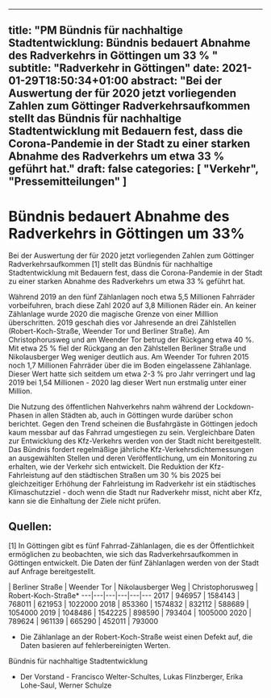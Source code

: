 
---
title: "PM Bündnis für nachhaltige Stadtentwicklung: Bündnis bedauert Abnahme des Radverkehrs in Göttingen um 33 % "
subtitle: "Radverkehr in Göttingen"
date: 2021-01-29T18:50:34+01:00
abstract: "Bei der Auswertung der für 2020 jetzt vorliegenden Zahlen zum Göttinger Radverkehrsaufkommen stellt das Bündnis für nachhaltige Stadtentwicklung mit Bedauern fest, dass die Corona-Pandemie in der Stadt zu einer starken Abnahme des Radverkehrs um etwa 33 % geführt hat."
draft: false
categories: [ "Verkehr", "Pressemitteilungen" ]
---

# Bündnis bedauert Abnahme des Radverkehrs in Göttingen um 33% 

Bei der Auswertung der für 2020 jetzt vorliegenden Zahlen zum Göttinger Radverkehrsaufkommen [1] stellt das Bündnis für nachhaltige Stadtentwicklung mit Bedauern fest, dass die Corona-Pandemie in der Stadt zu einer starken Abnahme des Radverkehrs um etwa 33 % geführt hat. 

Während 2019 an den fünf Zählanlagen noch etwa 5,5 Millionen Fahrräder vorbeifuhren, brach diese Zahl 2020 auf 3,8 Millionen Räder ein. An keiner Zählanlage wurde 2020 die magische Grenze von einer Milllion überschritten. 2019 geschah dies vor Jahresende an drei Zählstellen (Robert-Koch-Straße, Weender Tor und Berliner Straße). Am Christophorusweg und am Weender Tor betrug der Rückgang etwa 40 %. Mit etwa 25 % fiel der Rückgang an den Zählstellen Berliner Straße und Nikolausberger Weg weniger deutlich aus. 
Am Weender Tor fuhren 2015 noch 1,7 Millionen Fahrräder über die im Boden eingelassene Zählanlage. Dieser Wert hatte sich seitdem um etwa 2-3 % pro Jahr verringert und lag 2019 bei 1,54 Millionen - 2020 lag dieser Wert nun erstmalig unter einer Million. 

Die Nutzung des öffentlichen Nahverkehrs nahm während der Lockdown-Phasen in allen Städten ab, auch in Göttingen wurde darüber schon berichtet. Gegen den Trend scheinen die Busfahrgäste in Göttingen jedoch kaum messbar auf das Fahrrad umgestiegen zu sein. 
Vergleichbare Daten zur Entwicklung des Kfz-Verkehrs werden von der Stadt nicht bereitgestellt. Das Bündnis fordert regelmäßige jährliche Kfz-Verkehrsdichtemessungen an ausgewählten Stellen und deren Veröffentlichung, um ein Monitoring zu erhalten, wie der Verkehr sich entwickelt. Die Reduktion der Kfz-Fahrleistung auf den städtischen Straßen um 30 % bis 2025 bei gleichzeitiger Erhöhung der Fahrleistung im Radverkehr ist ein städtisches Klimaschutzziel - doch wenn die Stadt nur Radverkehr misst, nicht aber Kfz, kann sie die Einhaltung der Ziele nicht prüfen.

## Quellen:

[1] In Göttingen gibt es fünf Fahrrad-Zählanlagen, die es der Öffentlichkeit ermöglichen zu beobachten, wie sich das Radverkehrsaufkommen in Göttingen entwickelt. Die Daten der fünf Zählanlagen werden von der Stadt auf Anfrage bereitgestellt.

 | Berliner Straße | Weender Tor | Nikolausberger Weg | Christophorusweg | Robert-Koch-Straße*
---|---|---|---|---|---
2017 | 946957 | 1584143 | 768011 | 621953 | 1022000
2018 | 853360 | 1574832 | 832112 | 588689 | 1054000
2019 | 1048486 | 1542225 | 898590 | 793404 | 1005000
2020 | 789624 | 961139 | 665290 | 452011 | 793000

* Die Zählanlage an der Robert-Koch-Straße weist einen Defekt auf, die Daten basieren auf fehlerbereinigten Werten.

 	
Bündnis für nachhaltige Stadtentwicklung
- Der Vorstand -
Francisco Welter-Schultes, Lukas Flinzberger, Erika Lohe-Saul, Werner Schulze 

